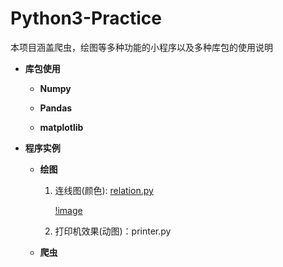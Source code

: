 # Python3-Practice
本项目涵盖爬虫，绘图等多种功能的小程序以及多种库包的使用说明

*  **库包使用**

    + **Numpy**
    
    + **Pandas**
    
    + **matplotlib**
    


*  **程序实例**

    + **绘图**
    
       1. 连线图(颜色): [relation.py](https://github.com/Anfany/Python3-Practice/blob/master/relation.py)
       
          [!image](https://github.com/Anfany/Python3-Practice/blob/master/puzzle.png)
    
       2. 打印机效果(动图)：printer.py
    
    
    
    + **爬虫**
    

